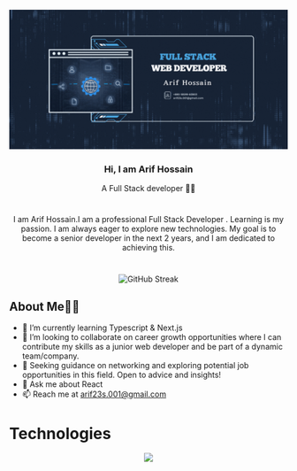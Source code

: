 
[![An old rock in the desert](https://raw.githubusercontent.com/saarif23/saarif23/64e93538386192ad7f97b9bf6439e4fcdf1a27de/assets/banner.gif "Shiprock, New Mexico by Beau Rogers")](https://www.flickr.com/photos/beaurogers/31833779864/in/photolist-Qv3rFw-34mt9F-a9Cmfy-5Ha3Zi-9msKdv-o3hgjr-hWpUte-4WMsJ1-KUQ8N-deshUb-vssBD-6CQci6-8AFCiD-zsJWT-nNfsgB-dPDwZJ-bn9JGn-5HtSXY-6CUhAL-a4UTXB-ugPum-KUPSo-fBLNm-6CUmpy-4WMsc9-8a7D3T-83KJev-6CQ2bK-nNusHJ-a78rQH-nw3NvT-7aq2qf-8wwBso-3nNceh-ugSKP-4mh4kh-bbeeqH-a7biME-q3PtTf-brFpgb-cg38zw-bXMZc-nJPELD-f58Lmo-bXMYG-bz8AAi-bxNtNT-bXMYi-bXMY6-bXMYv)



<div align="center">
   <h3><strong>Hi, I am Arif Hossain</strong></h3>
         A Full Stack developer 👨‍💻
</div>

#
<p align="center">I am Arif Hossain.I am a professional Full Stack Developer . Learning is my passion. I am always eager to explore new technologies. My goal is to become a senior  developer in the next 2 years, and I am dedicated to achieving this.</p>

#

<p align="center">
  <img src="https://github-readme-streak-stats.herokuapp.com?user=saarif23&theme=iceberg&hide_border=true" alt="GitHub Streak">
</p>


## About Me🧍‍♂️

<!-- - 🔭 I’m currently working on ... -->
- 🌱 I’m currently learning Typescript & Next.js
- 👯 I’m looking to collaborate on career growth opportunities where I can contribute my skills as a junior web developer and be part of a dynamic team/company.
- 🤔 Seeking guidance on networking and exploring potential job opportunities in this field. Open to advice and insights!
- 💬 Ask me about React
- 📫 Reach me at arif23s.001@gmail.com



# Technologies

<p align="center">
  <a href="https://skillicons.dev">
    <img src="https://skillicons.dev/icons?i=react,tailwind,js,nodejs,mongodb,typescript,nextjs,firebase,css,html,postman,git,github," />
  </a>
</p>
